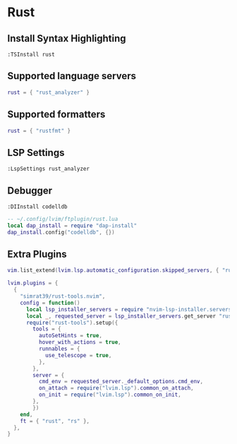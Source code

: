 # Rust

## Install Syntax Highlighting

```vim
:TSInstall rust
```

## Supported language servers

```lua
rust = { "rust_analyzer" }
```

## Supported formatters

```lua
rust = { "rustfmt" }
```

## LSP Settings

```vim
:LspSettings rust_analyzer
```

## Debugger

```vim
:DIInstall codelldb
```

```lua
-- ~/.config/lvim/ftplugin/rust.lua
local dap_install = require "dap-install"
dap_install.config("codelldb", {})
```

## Extra Plugins

```lua
vim.list_extend(lvim.lsp.automatic_configuration.skipped_servers, { "rust_analyzer" })

lvim.plugins = {
  {
    "simrat39/rust-tools.nvim",
    config = function()
      local lsp_installer_servers = require "nvim-lsp-installer.servers"
      local _, requested_server = lsp_installer_servers.get_server "rust_analyzer"
      require("rust-tools").setup({
        tools = {
          autoSetHints = true,
          hover_with_actions = true,
          runnables = {
            use_telescope = true,
          },
        },
        server = {
          cmd_env = requested_server._default_options.cmd_env,
          on_attach = require("lvim.lsp").common_on_attach,
          on_init = require("lvim.lsp").common_on_init,
        },
        })
    end,
    ft = { "rust", "rs" },
  },
}
```
